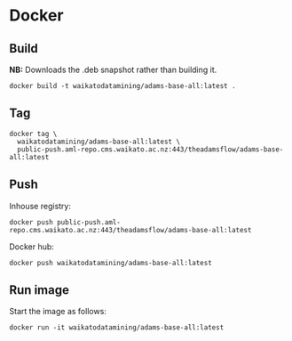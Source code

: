 # Docker

## Build

**NB:** Downloads the .deb snapshot rather than building it. 

```
docker build -t waikatodatamining/adams-base-all:latest .
```

## Tag

```
docker tag \
  waikatodatamining/adams-base-all:latest \
  public-push.aml-repo.cms.waikato.ac.nz:443/theadamsflow/adams-base-all:latest
```

## Push

Inhouse registry:

```
docker push public-push.aml-repo.cms.waikato.ac.nz:443/theadamsflow/adams-base-all:latest
```

Docker hub:

```
docker push waikatodatamining/adams-base-all:latest
```


## Run image

Start the image as follows:

```
docker run -it waikatodatamining/adams-base-all:latest 
```
